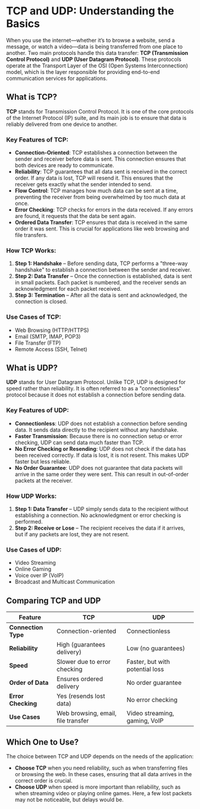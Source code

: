 # TCP and UDP: Understanding the Basics

When you use the internet—whether it’s to browse a website, send a message, or watch a video—data is being transferred from one place to another. Two main protocols handle this data transfer: **TCP (Transmission Control Protocol)** and **UDP (User Datagram Protocol)**. These protocols operate at the Transport Layer of the OSI (Open Systems Interconnection) model, which is the layer responsible for providing end-to-end communication services for applications.

## What is TCP?

**TCP** stands for Transmission Control Protocol. It is one of the core protocols of the Internet Protocol (IP) suite, and its main job is to ensure that data is reliably delivered from one device to another.

### Key Features of TCP:

- **Connection-Oriented**: TCP establishes a connection between the sender and receiver before data is sent. This connection ensures that both devices are ready to communicate.
- **Reliability**: TCP guarantees that all data sent is received in the correct order. If any data is lost, TCP will resend it. This ensures that the receiver gets exactly what the sender intended to send.
- **Flow Control**: TCP manages how much data can be sent at a time, preventing the receiver from being overwhelmed by too much data at once.
- **Error Checking**: TCP checks for errors in the data received. If any errors are found, it requests that the data be sent again.
- **Ordered Data Transfer**: TCP ensures that data is received in the same order it was sent. This is crucial for applications like web browsing and file transfers.

### How TCP Works:

1. **Step 1: Handshake** – Before sending data, TCP performs a "three-way handshake" to establish a connection between the sender and receiver.
2. **Step 2: Data Transfer** – Once the connection is established, data is sent in small packets. Each packet is numbered, and the receiver sends an acknowledgment for each packet received.
3. **Step 3: Termination** – After all the data is sent and acknowledged, the connection is closed.

### Use Cases of TCP:

- Web Browsing (HTTP/HTTPS)
- Email (SMTP, IMAP, POP3)
- File Transfer (FTP)
- Remote Access (SSH, Telnet)

## What is UDP?

**UDP** stands for User Datagram Protocol. Unlike TCP, UDP is designed for speed rather than reliability. It is often referred to as a "connectionless" protocol because it does not establish a connection before sending data.

### Key Features of UDP:

- **Connectionless**: UDP does not establish a connection before sending data. It sends data directly to the recipient without any handshake.
- **Faster Transmission**: Because there is no connection setup or error checking, UDP can send data much faster than TCP.
- **No Error Checking or Resending**: UDP does not check if the data has been received correctly. If data is lost, it is not resent. This makes UDP faster but less reliable.
- **No Order Guarantee**: UDP does not guarantee that data packets will arrive in the same order they were sent. This can result in out-of-order packets at the receiver.

### How UDP Works:

1. **Step 1: Data Transfer** – UDP simply sends data to the recipient without establishing a connection. No acknowledgment or error checking is performed.
2. **Step 2: Receive or Lose** – The recipient receives the data if it arrives, but if any packets are lost, they are not resent.

### Use Cases of UDP:

- Video Streaming
- Online Gaming
- Voice over IP (VoIP)
- Broadcast and Multicast Communication

## Comparing TCP and UDP

| Feature         | TCP                              | UDP                               |
|-----------------|----------------------------------|-----------------------------------|
| **Connection Type** | Connection-oriented               | Connectionless                     |
| **Reliability**  | High (guarantees delivery)       | Low (no guarantees)               |
| **Speed**        | Slower due to error checking     | Faster, but with potential loss   |
| **Order of Data**| Ensures ordered delivery         | No order guarantee                |
| **Error Checking**| Yes (resends lost data)         | No error checking                 |
| **Use Cases**    | Web browsing, email, file transfer | Video streaming, gaming, VoIP   |

## Which One to Use?

The choice between TCP and UDP depends on the needs of the application:

- **Choose TCP** when you need reliability, such as when transferring files or browsing the web. In these cases, ensuring that all data arrives in the correct order is crucial.
- **Choose UDP** when speed is more important than reliability, such as when streaming video or playing online games. Here, a few lost packets may not be noticeable, but delays would be.

